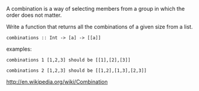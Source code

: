 A combination is a way of selecting members from a group in which the order does
not matter.

Write a function that returns all the combinations of a given size from a
list.
```
combinations :: Int -> [a] -> [[a]]
```
examples:

```
combinations 1 [1,2,3] should be [[1],[2],[3]]

combinations 2 [1,2,3] should be [[1,2],[1,3],[2,3]]
```
http://en.wikipedia.org/wiki/Combination
